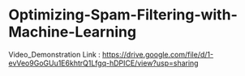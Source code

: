 # Optimizing-Spam-Filtering-with-Machine-Learning

Video_Demonstration Link : https://drive.google.com/file/d/1-evVeo9GoGUu1E6khtrQ1Lfgq-hDPICE/view?usp=sharing
